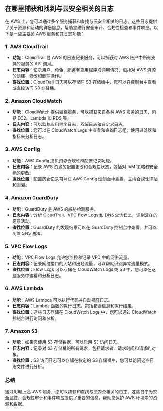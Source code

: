 ## 在哪里捕获和找到与云安全相关的日志

在 AWS 上，您可以通过多个服务捕获和查找与云安全相关的日志。这些日志提供了关于资源和活动的详细信息，帮助您进行安全审计、合规性检查和事件响应。以下是一些主要的 AWS 服务和其日志功能：

### 1. **AWS CloudTrail**
- **功能**：CloudTrail 是 AWS 的日志记录服务，可以捕获对 AWS 账户中所有支持的服务的 API 调用。
- **日志内容**：记录用户、角色、服务和应用程序的调用情况，包括对 AWS 资源的创建、修改和删除操作。
- **查找位置**：CloudTrail 日志可以存储在 S3 存储桶中，您可以在控制台中查看或直接访问 S3 存储桶。

### 2. **Amazon CloudWatch**
- **功能**：CloudWatch 提供监控服务，可以捕获来自各种 AWS 服务的日志，包括 EC2、Lambda 和 RDS 等。
- **日志内容**：可以监控应用程序日志、系统日志和自定义日志。
- **查找位置**：您可以在 CloudWatch Logs 中查看和查询日志组，使用过滤器和指标来分析日志。

### 3. **AWS Config**
- **功能**：AWS Config 提供资源合规性和配置记录功能。
- **日志内容**：记录 AWS 资源的配置更改和合规性状态，包括对 IAM 策略和安全组的更改。
- **查找位置**：配置历史记录可以在 AWS Config 控制台中查看，支持合规性评估和回溯。

### 4. **Amazon GuardDuty**
- **功能**：GuardDuty 是 AWS 的威胁检测服务。
- **日志内容**：分析 CloudTrail、VPC Flow Logs 和 DNS 查询日志，识别潜在的恶意活动。
- **查找位置**：GuardDuty 的发现结果可以在 GuardDuty 控制台中查看，并可以配置 SNS 通知。

### 5. **VPC Flow Logs**
- **功能**：VPC Flow Logs 允许您监控和记录 VPC 中的网络流量。
- **日志内容**：记录网络接口的入站和出站流量，可以帮助识别异常流量模式。
- **查找位置**：Flow Logs 可以存储在 CloudWatch Logs 或 S3 中，您可以在这些服务中查看和分析日志。

### 6. **AWS Lambda**
- **功能**：AWS Lambda 可以执行代码并自动捕获日志。
- **日志内容**：Lambda 函数的执行日志，包括错误信息和执行结果。
- **查找位置**：这些日志存储在 CloudWatch Logs 中，您可以通过 CloudWatch 控制台进行访问和分析。

### 7. **Amazon S3**
- **功能**：如果您使用 S3 存储数据，可以启用 S3 访问日志。
- **日志内容**：记录对 S3 存储桶的所有请求，包括请求者、请求时间和请求的对象。
- **查找位置**：S3 访问日志可以存储在特定的 S3 存储桶中，您可以访问这些日志文件进行分析。

### 总结
通过利用上述 AWS 服务，您可以捕获和查找与云安全相关的日志。这些日志为安全监控、合规性审计和事件响应提供了重要的信息，帮助您保护 AWS 环境中的资源和数据。